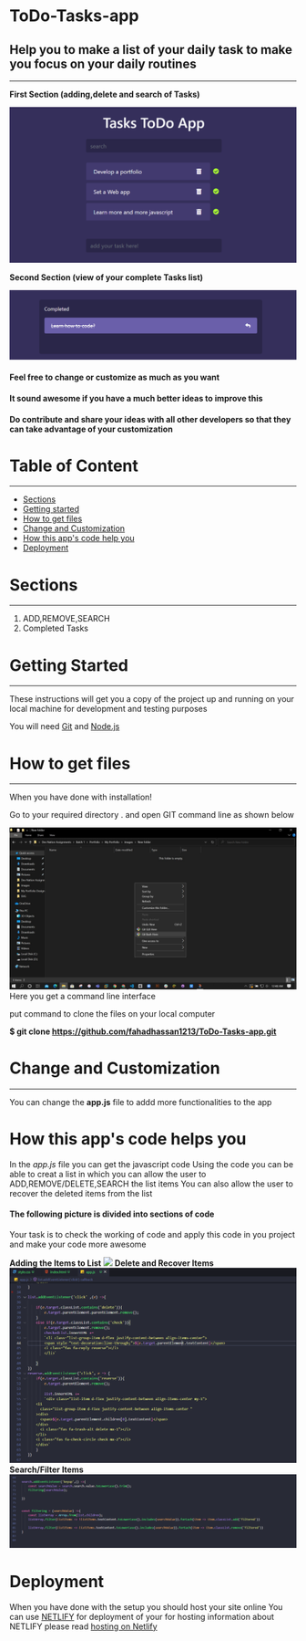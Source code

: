 # ToDo-Tasks-app

## Help you to make a list of  your daily task to make you focus on your daily routines 
-------------------------------------------------
__First Section (adding,delete and search of Tasks)__

![intro page](images/add-remove-section.PNG)

__Second Section (view of your complete Tasks list)__

![projects page](images/completedTask-section.PNG)



#### Feel free to change or customize as much as you want

#### It sound awesome if you have a much better ideas to improve this

#### Do contribute and share your ideas with all other developers so that they can take advantage of your customization

Table of Content
================

* * * * *

-   [Sections](#)
-   [Getting started](#)
-   [How to get files](#)
-   [Change and Customization](#)
-   [How this app's code help you](#)
-   [Deployment](#)


Sections
========

* * * * *

1.  ADD,REMOVE,SEARCH   
2.  Completed Tasks

Getting Started
===============

* * * * *

These instructions will get you a copy of the project up and running on
your local machine for development and testing purposes

You will need [Git](#) and [Node.js](#)

How to get files
================

* * * * *

When you have done with installation!

Go to your required directory . and open GIT command line as shown below

![contact page](images/GITBASH.jpg)
Here you get a command line interface

put command to clone the files on your local computer

**\$ git clone https://github.com/fahadhassan1213/ToDo-Tasks-app.git** 

Change and Customization
========================

* * * * *

You can change the **app.js** file to addd more functionalities to the app


How this app's code helps you
========================
In the _app.js_ file you can get the javascript code 
Using the code you can be able to creat a list in which you can allow the user to ADD,REMOVE/DELETE,SEARCH the list items
You can also allow the user to recover the deleted items from the list

#### The following picture is divided into sections of code
Your task is to check the working of code and apply this code in you project and make your code more awesome

__Adding the Items to List__
![](images/addingitems.PNG)
__Delete and Recover Items__
![](images/delete%20and%20recover-items.PNG)
__Search/Filter Items__
![](images/search-items.PNG)


Deployment
========================
When you have done with the setup you should host your site online
You can use [NETLIFY](https://www.netlify.com/) for deployment of your
for hosting information about NETLIFY please read [hosting on Netlify](https://create-react-app.dev/docs/deployment/#netlify)

